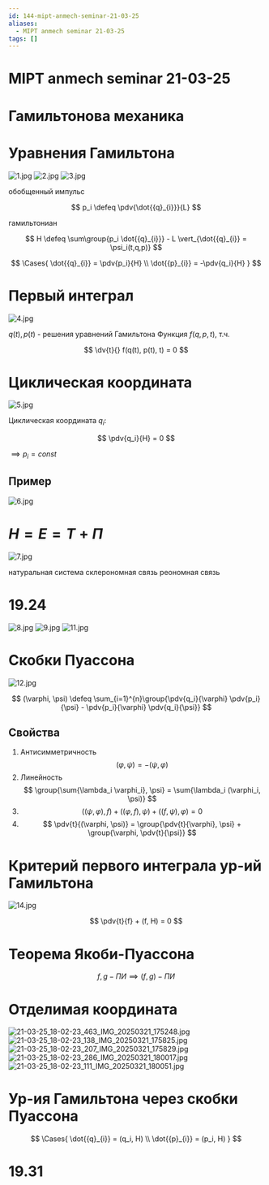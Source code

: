 ```yaml
---
id: 144-mipt-anmech-seminar-21-03-25
aliases:
  - MIPT anmech seminar 21-03-25
tags: []
---
```


# MIPT anmech seminar 21-03-25

# Гамильтонова механика

# Уравнения Гамильтона

![1.jpg](assets/imgs/21-03-25_17-52-34_955_IMG_20250321_171750.jpg)
![2.jpg](assets/imgs/21-03-25_17-52-34_278_IMG_20250321_171754.jpg)
![3.jpg](assets/imgs/21-03-25_17-52-34_080_IMG_20250321_171841.jpg)

обобщенный импульс

$$
p_i \defeq \pdv{\dot{{q}_{i}}}{L}
$$

гамильтониан

$$
H \defeq \sum\group{p_i \dot{{q}_{i}}} - L \vert_{\dot{{q}_{i}} = \psi_i(t,q,p)}
$$

$$
\Cases{
\dot{{q}_{i}} = \pdv{p_i}{H} \\
\dot{{p}_{i}} = -\pdv{q_i}{H}
}
$$

# Первый интеграл

![4.jpg](assets/imgs/21-03-25_17-52-34_105_IMG_20250321_172302.jpg)

$q(t), p(t)$ - решения уравнений Гамильтона
Функция $f(q,p,t)$, т.ч.

$$
\dv{t}{} f(q(t), p(t), t) = 0
$$

# Циклическая координата

![5.jpg](assets/imgs/21-03-25_17-52-34_864_IMG_20250321_172416.jpg)

Циклическая координата $q_i$:

$$
\pdv{q_i}{H} = 0
$$

$\implies p_i = const$

## Пример

![6.jpg](assets/imgs/21-03-25_17-52-34_507_IMG_20250321_172420.jpg)

# $H = E = T + \Pi$

![7.jpg](assets/imgs/21-03-25_17-52-34_473_IMG_20250321_172814.jpg)

натуральная система
склерономная связь
реономная связь

# 19.24

![8.jpg](assets/imgs/21-03-25_17-52-34_592_IMG_20250321_172929.jpg)
![9.jpg](assets/imgs/21-03-25_17-52-34_036_IMG_20250321_173055.jpg)
![11.jpg](assets/imgs/21-03-25_17-52-34_391_IMG_20250321_174242.jpg)

# Скобки Пуассона

![12.jpg](assets/imgs/21-03-25_17-52-34_026_IMG_20250321_174431.jpg)

$$
(\varphi, \psi) \defeq \sum_{i=1}^{n}\group{\pdv{q_i}{\varphi} \pdv{p_i}{\psi} - \pdv{p_i}{\varphi} \pdv{q_i}{\psi}}
$$

## Свойства

1. Антисимметричность
   $$
   (\varphi, \psi) = -(\psi, \varphi)
   $$
2. Линейность
   $$
   \group{\sum{\lambda_i \varphi_i}, \psi} = \sum{\lambda_i (\varphi_i, \psi)}
   $$
3. $$
   ((\psi, \varphi), f) + ((\varphi, f), \psi) + ((f, \psi), \varphi) = 0
   $$
4. $$
   \pdv{t}{(\varphi, \psi)} = \group{\pdv{t}{\varphi}, \psi} + \group{\varphi, \pdv{t}{\psi}}
   $$

# Критерий первого интеграла ур-ий Гамильтона

![14.jpg](assets/imgs/21-03-25_17-52-34_848_IMG_20250321_175123.jpg)

$$
\pdv{t}{f} + (f, H) = 0
$$

# Теорема Якоби-Пуассона

$$
f,g - ПИ \implies (f,g) - ПИ
$$

# Отделимая координата
![21-03-25_18-02-23_463_IMG_20250321_175248.jpg](assets/imgs/21-03-25_18-02-23_463_IMG_20250321_175248.jpg)
![21-03-25_18-02-23_138_IMG_20250321_175825.jpg](assets/imgs/21-03-25_18-02-23_138_IMG_20250321_175825.jpg)
![21-03-25_18-02-23_207_IMG_20250321_175829.jpg](assets/imgs/21-03-25_18-02-23_207_IMG_20250321_175829.jpg)
![21-03-25_18-02-23_286_IMG_20250321_180017.jpg](assets/imgs/21-03-25_18-02-23_286_IMG_20250321_180017.jpg)
![21-03-25_18-02-23_111_IMG_20250321_180051.jpg](assets/imgs/21-03-25_18-02-23_111_IMG_20250321_180051.jpg)

# Ур-ия Гамильтона через скобки Пуассона
$$
\Cases{
\dot{{q}_{i}} = (q_i, H) \\
\dot{{p}_{i}} = (p_i, H)
}
$$

# 19.31
